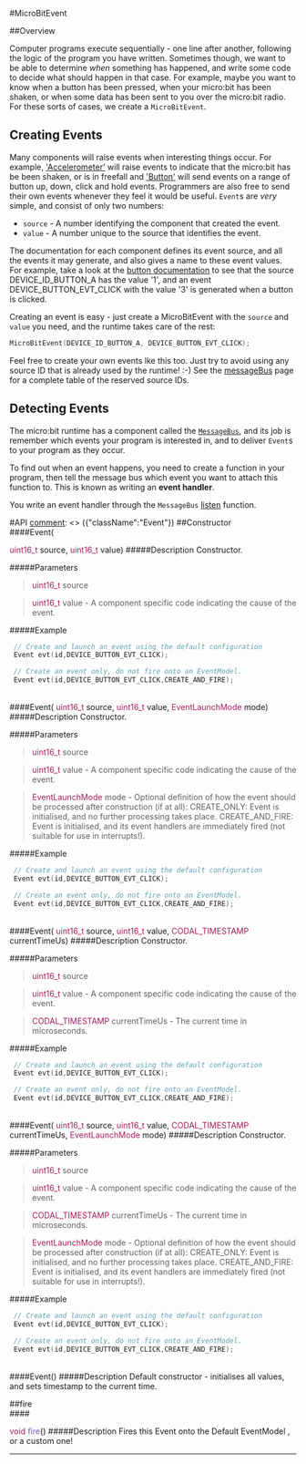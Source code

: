 #MicroBitEvent

##Overview

Computer programs execute sequentially - one line after another, following the logic of the program you have written.
Sometimes though, we want to be able to determine *when* something has happened, and write some code to decide what should
happen in that case. For example, maybe you want to know when a button has been pressed, when your micro:bit has been shaken,
or when some data has been sent to you over the micro:bit radio. For these sorts of cases, we create a `MicroBitEvent`.


## Creating Events
Many components will raise events when interesting things occur. For example, ['Accelerometer'](../cplay/accelerometer.md) will raise events to indicate that the
micro:bit has be been shaken, or is in freefall and ['Button'](../cplay/button.md) will send events on a range of button up, down, click and hold events.
Programmers are also free to send their own events whenever they feel it would be useful. `Event`s are *very* simple, and consist of
only two numbers:

  - `source` - A number identifying the component that created the event.
  - `value` - A number unique to the source that identifies the event.

The documentation for each component defines its event source, and all the events it may generate, and also gives a name to these
event values. For example, take a look at the [button documentation](../cplay/button.md) to see that the source DEVICE_ID_BUTTON_A has the value '1',
and an event DEVICE_BUTTON_EVT_CLICK with the value '3' is generated when a button is clicked.

Creating an event is easy - just create a MicroBitEvent with the `source` and `value` you need, and the runtime takes care of the rest:

```cpp
MicroBitEvent(DEVICE_ID_BUTTON_A, DEVICE_BUTTON_EVT_CLICK);
```

Feel free to create your own events lke this too. Just try to avoid using any source ID that is already used by the runtime! :-)
See the [messageBus](../cplay/messageBus.md) page for a complete table of the reserved source IDs.


## Detecting Events
The micro:bit runtime has a component called the [`MessageBus`](../cplay/messageBus.md), and its job is remember which events your program is interested in, and
to deliver `Event`s to your program as they occur.

To find out when an event happens, you need to create a function in your program,
then tell the message bus which event you want to attach this function to. This is known as writing an **event handler**.

You write an event handler through the `MessageBus` [listen](../cplay/messageBus.md) function.


#API
[comment]: <> ({"className":"Event"})
##Constructor
<br/>
####Event( <div style='color:#a71d5d; display:inline-block'>uint16_t</div> source,  <div style='color:#a71d5d; display:inline-block'>uint16_t</div> value)
#####Description
Constructor.




#####Parameters

>  <div style='color:#a71d5d; display:inline-block'>uint16_t</div> source

>  <div style='color:#a71d5d; display:inline-block'>uint16_t</div> value - A component specific code indicating the cause of the event.
#####Example
```cpp
 // Create and launch an event using the default configuration
 Event evt(id,DEVICE_BUTTON_EVT_CLICK);

 // Create an event only, do not fire onto an EventModel.
 Event evt(id,DEVICE_BUTTON_EVT_CLICK,CREATE_AND_FIRE);
```
<br/>
####Event( <div style='color:#a71d5d; display:inline-block'>uint16_t</div> source,  <div style='color:#a71d5d; display:inline-block'>uint16_t</div> value,  <div style='color:#a71d5d; display:inline-block'>EventLaunchMode</div> mode)
#####Description
Constructor.




#####Parameters

>  <div style='color:#a71d5d; display:inline-block'>uint16_t</div> source

>  <div style='color:#a71d5d; display:inline-block'>uint16_t</div> value - A component specific code indicating the cause of the event.

>  <div style='color:#a71d5d; display:inline-block'>EventLaunchMode</div> mode - Optional definition of how the event should be processed after construction (if at all): CREATE_ONLY:  Event  is initialised, and no further processing takes place. CREATE_AND_FIRE:  Event  is initialised, and its event handlers are immediately fired (not suitable for use in interrupts!).
#####Example
```cpp
 // Create and launch an event using the default configuration
 Event evt(id,DEVICE_BUTTON_EVT_CLICK);

 // Create an event only, do not fire onto an EventModel.
 Event evt(id,DEVICE_BUTTON_EVT_CLICK,CREATE_AND_FIRE);
```
<br/>
####Event( <div style='color:#a71d5d; display:inline-block'>uint16_t</div> source,  <div style='color:#a71d5d; display:inline-block'>uint16_t</div> value,  <div style='color:#a71d5d; display:inline-block'>CODAL_TIMESTAMP</div> currentTimeUs)
#####Description
Constructor.




#####Parameters

>  <div style='color:#a71d5d; display:inline-block'>uint16_t</div> source

>  <div style='color:#a71d5d; display:inline-block'>uint16_t</div> value - A component specific code indicating the cause of the event.

>  <div style='color:#a71d5d; display:inline-block'>CODAL_TIMESTAMP</div> currentTimeUs - The current time in microseconds.
#####Example
```cpp
 // Create and launch an event using the default configuration
 Event evt(id,DEVICE_BUTTON_EVT_CLICK);

 // Create an event only, do not fire onto an EventModel.
 Event evt(id,DEVICE_BUTTON_EVT_CLICK,CREATE_AND_FIRE);
```
<br/>
####Event( <div style='color:#a71d5d; display:inline-block'>uint16_t</div> source,  <div style='color:#a71d5d; display:inline-block'>uint16_t</div> value,  <div style='color:#a71d5d; display:inline-block'>CODAL_TIMESTAMP</div> currentTimeUs,  <div style='color:#a71d5d; display:inline-block'>EventLaunchMode</div> mode)
#####Description
Constructor.




#####Parameters

>  <div style='color:#a71d5d; display:inline-block'>uint16_t</div> source

>  <div style='color:#a71d5d; display:inline-block'>uint16_t</div> value - A component specific code indicating the cause of the event.

>  <div style='color:#a71d5d; display:inline-block'>CODAL_TIMESTAMP</div> currentTimeUs - The current time in microseconds.

>  <div style='color:#a71d5d; display:inline-block'>EventLaunchMode</div> mode - Optional definition of how the event should be processed after construction (if at all): CREATE_ONLY:  Event  is initialised, and no further processing takes place. CREATE_AND_FIRE:  Event  is initialised, and its event handlers are immediately fired (not suitable for use in interrupts!).
#####Example
```cpp
 // Create and launch an event using the default configuration
 Event evt(id,DEVICE_BUTTON_EVT_CLICK);

 // Create an event only, do not fire onto an EventModel.
 Event evt(id,DEVICE_BUTTON_EVT_CLICK,CREATE_AND_FIRE);
```
<br/>
####Event()
#####Description
Default constructor - initialises all values, and sets timestamp to the current time.


##fire
<br/>
####<div style='color:#a71d5d; display:inline-block'>void</div> <div style='color:#795da3; display:inline-block'>fire</div>()
#####Description
Fires this  Event  onto the Default  EventModel , or a custom one!


____
[comment]: <> ({"end":"Event"})
